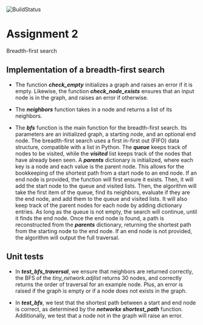 ![BuildStatus](https://github.com/yuliamg/HW2-BFS/workflows/test.yml/badge.svg?event=push)
# Assignment 2
Breadth-first search

## Implementation of a breadth-first search 

* The function **_check_empty_** initializes a graph and raises an error if it is empty. Likewise, the function **_check_node_exists_** ensures that an input node is in the graph, and raises an error if otherwise.
  
* The **_neighbors_** function takes in a node and returns a list of its neighbors.
  
* The **_bfs_** function is the main function for the breadth-first search. Its parameters are an initialized graph, a starting node, and an optional end node. The breadth-first search uses a first in-first out (FIFO) data structure, compatible with a list in Python. The **_queue_** keeps track of nodes to be visited, while the **_visited_** list keeps track of the nodes that have already been seen. A **_parents_** dictionary is initialized, where each key is a node and each value is the parent node. This allows for the bookkeeping of the shortest path from a start node to an end node. If an end node is provided, the function will first ensure it exists. Then, it will add the start node to the queue and visited lists. Then, the algorithm will take the first item of the queue, find its neighbors, evaluate if they are the end node, and add them to the queue and visited lists. It will also keep track of the parent nodes for each node by adding dictionary entries. As long as the queue is not empty, the search will continue, until it finds the end node. Once the end node is found, a path is reconstructed from the **_parents_** dictionary, returning the shortest path from the starting node to the end node. If an end node is not provided, the algorithm will output the full traversal.

## Unit tests

* In **_test_bfs_traversal_**, we ensure that neighbors are returned correctly, the BFS of the _tiny_network.adjlist_ returns 30 nodes, and correctly returns the order of traversal for an example node. Plus, an error is raised if the graph is empty or if a node does not exists in the graph.
  
* In **_test_bfs_**, we test that the shortest path between a start and end node is correct, as determined by the **_networkx shortest_path_** function. Additionally, we test that a node not in the graph will raise an error. 
